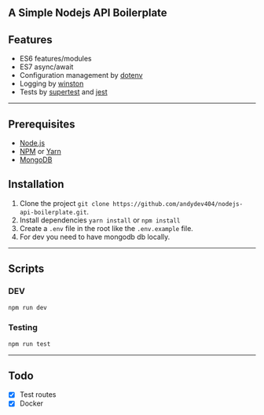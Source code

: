 ## A Simple Nodejs API Boilerplate

## Features

- ES6 features/modules
- ES7 async/await
- Configuration management by [dotenv](https://www.npmjs.com/package/dotenv)
- Logging by [winston](https://www.npmjs.com/package/winston)
- Tests by [supertest](https://www.npmjs.com/package/supertest) and [jest](https://jestjs.io)

---

## Prerequisites

- [Node.js](https://nodejs.org/en/download/)
- [NPM](https://docs.npmjs.com/getting-started/installing-node) or [Yarn](https://yarnpkg.com/en/docs/install)
- [MongoDB](https://www.mongodb.com/download-center/community)

## Installation

1. Clone the project `git clone https://github.com/andydev404/nodejs-api-boilerplate.git`.
2. Install dependencies `yarn install` or `npm install`
3. Create a `.env` file in the root like the `.env.example` file.
4. For dev you need to have mongodb db locally.

---

## Scripts

### DEV

```bash
npm run dev
```

### Testing

```bash
npm run test
```

---

## Todo

- [x] Test routes
- [x] Docker

